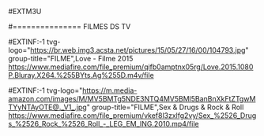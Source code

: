 #EXTM3U



#=============== FILMES DS TV




#EXTINF:-1 tvg-logo="https://br.web.img3.acsta.net/pictures/15/05/27/16/00/104793.jpg" group-title="FILME",Love - Filme 2015
https://www.mediafire.com/file_premium/qifb0amptnx05rg/Love.2015.1080P.Bluray.X264.%255BYts.Ag%255D.m4v/file

#EXTINF:-1 tvg-logo="https://m.media-amazon.com/images/M/MV5BMTg5NDE3NTQ4MV5BMl5BanBnXkFtZTgwMTYyNTAyOTE@._V1_.jpg" group-title="FILME",Sex & Drugs & Rock & Roll
https://www.mediafire.com/file_premium/vkef8l3zxlfg2vy/Sex_%2526_Drugs_%2526_Rock_%2526_Roll_-_LEG_EM_ING.2010.mp4/file



